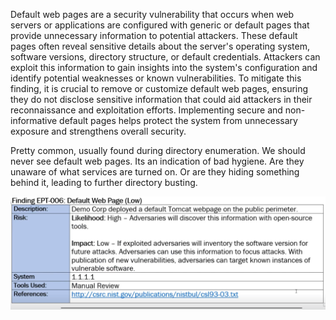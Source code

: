 Default web pages are a security vulnerability that occurs when web servers or applications are configured with generic or default pages that provide unnecessary information to potential attackers. These default pages often reveal sensitive details about the server's operating system, software versions, directory structure, or default credentials. Attackers can exploit this information to gain insights into the system's configuration and identify potential weaknesses or known vulnerabilities. To mitigate this finding, it is crucial to remove or customize default web pages, ensuring they do not disclose sensitive information that could aid attackers in their reconnaissance and exploitation efforts. Implementing secure and non-informative default pages helps protect the system from unnecessary exposure and strengthens overall security.


Pretty common, usually found during directory enumeration.  We should never see default web pages. Its an indication of bad hygiene. Are they unaware of what services are turned on. Or are they hiding something behind it, leading to further directory busting.

![alt text](https://github.com/CyberSec-Monkey/Zero2H4x0r/blob/main/05.%20External%20Pentest%20Playbook/00.%20External%20Pentest%20Images/Pasted%20image%2020230626212339.png)


